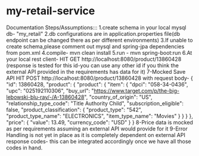 # my-retail-service

Documentation Steps/Assumptions:::
1.create schema in your local mysql db- "my_retail"
2.db configurations are in application.properties file(db endpoint can be changed there as per different environments)
3.If unable to create schema,please comment out mysql and spring-jpa dependencies from pom.xml
4.compile- mvn clean install
5.run - mvn spring-boot:run
6.At your local rest client-
HIT GET http://localhost:8080/product/13860428 (response is tested for this id-you can use any other id if you think the external API provided in the requirements has data for it)
7-Mocked Save API
HIT POST http://localhost:8080/product/13860428 with request body-
{
    "id": 13860428,
    "product": {
        "product": {
            "item": {
                "dpci": "058-34-0436",
                "upc": "025192110306",
                "buy_url": "https://www.target.com/p/the-big-lebowski-blu-ray/-/A-13860428",
                "country_of_origin": "US",
                "relationship_type_code": "Title Authority Child",
                "subscription_eligible": false,
                "product_classification": {
                    "product_type": "542",
                    "product_type_name": "ELECTRONICS",
                    "item_type_name": "Movies"
                }
            }
        }
    },
    "price": {
        "value": 13.49,
        "currency_code": "USD"
    }
}
8-Price data is mocked as per requirements assuming an external API would provide for it
9-Error Handling is not yet in place as it is completely dependent on external API response codes-
this can be integrated accordingly once we have all those codes in hand.
